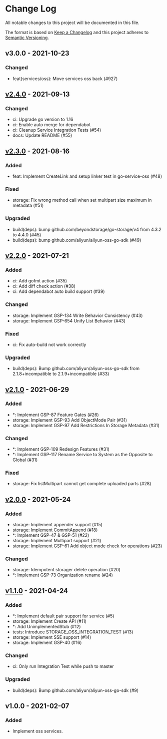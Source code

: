 # Change Log

All notable changes to this project will be documented in this file.

The format is based on [Keep a Changelog](https://keepachangelog.com/)
and this project adheres to [Semantic Versioning](https://semver.org/).

## v3.0.0 - 2021-10-23

### Changed

- feat(services/oss): Move services oss back (#927)

## [v2.4.0] - 2021-09-13

### Changed

- ci: Upgrade go version to 1.16
- ci: Enable auto merge for dependabot
- ci: Cleanup Service Integration Tests (#54)
- docs: Update README (#55)

## [v2.3.0] - 2021-08-16

### Added

- feat: Implement CreateLink and setup linker test in go-service-oss (#48)

### Fixed

- storage: Fix wrong method call when set multipart size maximum in metadata (#51)

### Upgraded

- build(deps): bump github.com/beyondstorage/go-storage/v4 from 4.3.2 to 4.4.0 (#45)
- build(deps): bump github.com/aliyun/aliyun-oss-go-sdk (#49)

## [v2.2.0] - 2021-07-21

### Added

- ci: Add gofmt action (#35)
- ci: Add diff check action (#38)
- ci: Add dependabot auto build support (#39)

### Changed

- storage: Implement GSP-134 Write Behavior Consistency (#43)
- storage: Implement GSP-654 Unify List Behavior (#43)

### Fixed

- ci: Fix auto-build not work correctly

### Upgraded

- build(deps): Bump github.com/aliyun/aliyun-oss-go-sdk from 2.1.8+incompatible to 2.1.9+incompatible (#33)

## [v2.1.0] - 2021-06-29

### Added

- *: Implement GSP-87 Feature Gates (#26)
- storage: Implement GSP-93 Add ObjectMode Pair (#31)
- storage: Implement GSP-97 Add Restrictions In Storage Metadata (#31)

### Changed

- *: Implement GSP-109 Redesign Features (#31)
- *: Implement GSP-117 Rename Service to System as the Opposite to Global (#31)

### Fixed

- storage: Fix listMultipart cannot get complete uploaded parts (#28)

## [v2.0.0] - 2021-05-24

### Added

- storage: Implement appender support (#15)
- storage: Implement CommitAppend (#18)
- *: Implement GSP-47 & GSP-51 (#22)
- storage: Implement Multipart support (#21)
- storage: Implement GSP-61 Add object mode check for operations (#23)

### Changed

- storage: Idempotent storager delete operation (#20)
- *: Implement GSP-73 Organization rename (#24)

## [v1.1.0] - 2021-04-24

### Added

- *: Implement default pair support for service (#5)
- storage: Implement Create API (#11)
- *: Add UnimplementedStub (#12)
- tests: Introduce STORAGE_OSS_INTEGRATION_TEST (#13)
- storage: Implement SSE support (#14)
- storage: Implement GSP-40 (#16)

### Changed

- ci: Only run Integration Test while push to master

### Upgraded

- build(deps): Bump github.com/aliyun/aliyun-oss-go-sdk (#9)

## v1.0.0 - 2021-02-07

### Added

- Implement oss services.

[v2.4.0]: https://github.com/beyondstorage/go-service-oss/compare/v2.3.0...v2.4.0
[v2.3.0]: https://github.com/beyondstorage/go-service-oss/compare/v2.2.0...v2.3.0
[v2.2.0]: https://github.com/beyondstorage/go-service-oss/compare/v2.1.0...v2.2.0
[v2.1.0]: https://github.com/beyondstorage/go-service-oss/compare/v2.0.0...v2.1.0
[v2.0.0]: https://github.com/beyondstorage/go-service-oss/compare/v1.1.0...v2.0.0
[v1.1.0]: https://github.com/beyondstorage/go-service-oss/compare/v1.0.0...v1.1.0
